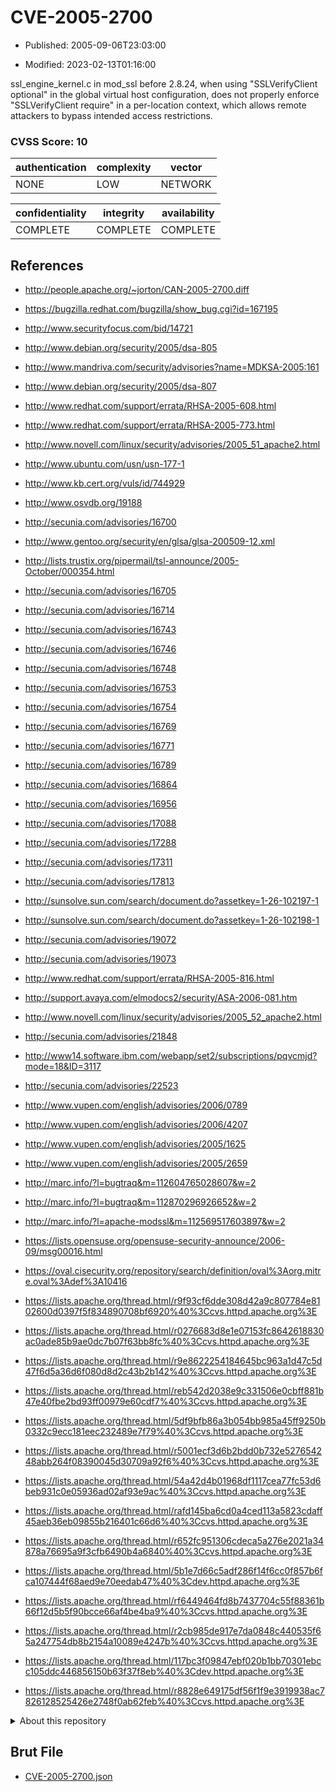 # CVE-2005-2700

- Published: 2005-09-06T23:03:00

- Modified: 2023-02-13T01:16:00

ssl_engine_kernel.c in mod_ssl before 2.8.24, when using "SSLVerifyClient optional" in the global virtual host configuration, does not properly enforce "SSLVerifyClient require" in a per-location context, which allows remote attackers to bypass intended access restrictions.

### CVSS Score: **10**

| authentication | complexity | vector |
| --- | --- | --- |
| NONE | LOW | NETWORK |

| confidentiality | integrity | availability |
| --- | --- | --- |
| COMPLETE | COMPLETE | COMPLETE |

## References

* http://people.apache.org/~jorton/CAN-2005-2700.diff

* https://bugzilla.redhat.com/bugzilla/show_bug.cgi?id=167195

* http://www.securityfocus.com/bid/14721

* http://www.debian.org/security/2005/dsa-805

* http://www.mandriva.com/security/advisories?name=MDKSA-2005:161

* http://www.debian.org/security/2005/dsa-807

* http://www.redhat.com/support/errata/RHSA-2005-608.html

* http://www.redhat.com/support/errata/RHSA-2005-773.html

* http://www.novell.com/linux/security/advisories/2005_51_apache2.html

* http://www.ubuntu.com/usn/usn-177-1

* http://www.kb.cert.org/vuls/id/744929

* http://www.osvdb.org/19188

* http://secunia.com/advisories/16700

* http://www.gentoo.org/security/en/glsa/glsa-200509-12.xml

* http://lists.trustix.org/pipermail/tsl-announce/2005-October/000354.html

* http://secunia.com/advisories/16705

* http://secunia.com/advisories/16714

* http://secunia.com/advisories/16743

* http://secunia.com/advisories/16746

* http://secunia.com/advisories/16748

* http://secunia.com/advisories/16753

* http://secunia.com/advisories/16754

* http://secunia.com/advisories/16769

* http://secunia.com/advisories/16771

* http://secunia.com/advisories/16789

* http://secunia.com/advisories/16864

* http://secunia.com/advisories/16956

* http://secunia.com/advisories/17088

* http://secunia.com/advisories/17288

* http://secunia.com/advisories/17311

* http://secunia.com/advisories/17813

* http://sunsolve.sun.com/search/document.do?assetkey=1-26-102197-1

* http://sunsolve.sun.com/search/document.do?assetkey=1-26-102198-1

* http://secunia.com/advisories/19072

* http://secunia.com/advisories/19073

* http://www.redhat.com/support/errata/RHSA-2005-816.html

* http://support.avaya.com/elmodocs2/security/ASA-2006-081.htm

* http://www.novell.com/linux/security/advisories/2005_52_apache2.html

* http://secunia.com/advisories/21848

* http://www14.software.ibm.com/webapp/set2/subscriptions/pqvcmjd?mode=18&ID=3117

* http://secunia.com/advisories/22523

* http://www.vupen.com/english/advisories/2006/0789

* http://www.vupen.com/english/advisories/2006/4207

* http://www.vupen.com/english/advisories/2005/1625

* http://www.vupen.com/english/advisories/2005/2659

* http://marc.info/?l=bugtraq&m=112604765028607&w=2

* http://marc.info/?l=bugtraq&m=112870296926652&w=2

* http://marc.info/?l=apache-modssl&m=112569517603897&w=2

* https://lists.opensuse.org/opensuse-security-announce/2006-09/msg00016.html

* https://oval.cisecurity.org/repository/search/definition/oval%3Aorg.mitre.oval%3Adef%3A10416

* https://lists.apache.org/thread.html/r9f93cf6dde308d42a9c807784e8102600d0397f5f834890708bf6920%40%3Ccvs.httpd.apache.org%3E

* https://lists.apache.org/thread.html/r0276683d8e1e07153fc8642618830ac0ade85b9ae0dc7b07f63bb8fc%40%3Ccvs.httpd.apache.org%3E

* https://lists.apache.org/thread.html/r9e8622254184645bc963a1d47c5d47f6d5a36d6f080d8d2c43b2b142%40%3Ccvs.httpd.apache.org%3E

* https://lists.apache.org/thread.html/reb542d2038e9c331506e0cbff881b47e40fbe2bd93ff00979e60cdf7%40%3Ccvs.httpd.apache.org%3E

* https://lists.apache.org/thread.html/5df9bfb86a3b054bb985a45ff9250b0332c9ecc181eec232489e7f79%40%3Ccvs.httpd.apache.org%3E

* https://lists.apache.org/thread.html/r5001ecf3d6b2bdd0b732e527654248abb264f08390045d30709a92f6%40%3Ccvs.httpd.apache.org%3E

* https://lists.apache.org/thread.html/54a42d4b01968df1117cea77fc53d6beb931c0e05936ad02af93e9ac%40%3Ccvs.httpd.apache.org%3E

* https://lists.apache.org/thread.html/rafd145ba6cd0a4ced113a5823cdaff45aeb36eb09855b216401c66d6%40%3Ccvs.httpd.apache.org%3E

* https://lists.apache.org/thread.html/r652fc951306cdeca5a276e2021a34878a76695a9f3cfb6490b4a6840%40%3Ccvs.httpd.apache.org%3E

* https://lists.apache.org/thread.html/5b1e7d66c5adf286f14f6cc0f857b6fca107444f68aed9e70eedab47%40%3Cdev.httpd.apache.org%3E

* https://lists.apache.org/thread.html/rf6449464fd8b7437704c55f88361b66f12d5b5f90bcce66af4be4ba9%40%3Ccvs.httpd.apache.org%3E

* https://lists.apache.org/thread.html/r2cb985de917e7da0848c440535f65a247754db8b2154a10089e4247b%40%3Ccvs.httpd.apache.org%3E

* https://lists.apache.org/thread.html/117bc3f09847ebf020b1bb70301ebcc105ddc446856150b63f37f8eb%40%3Cdev.httpd.apache.org%3E

* https://lists.apache.org/thread.html/r8828e649175df56f1f9e3919938ac7826128525426e2748f0ab62feb%40%3Ccvs.httpd.apache.org%3E

<details>
<summary>About this repository</summary> 

  This repository is part of the project [Live Hack CVE](https://github.com/Live-Hack-CVE). Main website can be found [www.live-hack.org](https://www.live-hack.org) 
  
  Made by [Sn0wAlice](https://github.com/Sn0wAlice) for the people that care about security and need to have a feed of the latest CVEs. Hope you enjoy it, don't forget to star the repo and follow me on [Twitter](https://twitter.com/Sn0wAlice) and [Github](https://github.com/Sn0wAlice). And that is my [personnal website](https://www.alice-snow.me/)

  - [Home Page](https://github.com/Live-Hack-CVE)
  - [Framework](https://github.com/Live-Hack-CVE/cve-framework)
  - [CVE database](https://github.com/Live-Hack-CVE/full_database)
  - [Changelog](https://github.com/Live-Hack-CVE/Changelog)
</details>

## Brut File

* [CVE-2005-2700.json](https://raw.githubusercontent.com/Live-Hack-CVE/full_database/main/cves/2005/CVE-2005-2700.json)

